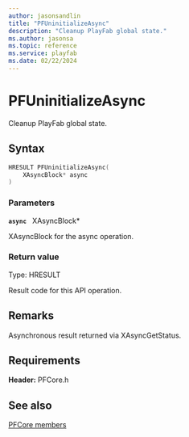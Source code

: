 ```yaml
---
author: jasonsandlin
title: "PFUninitializeAsync"
description: "Cleanup PlayFab global state."
ms.author: jasonsa
ms.topic: reference
ms.service: playfab
ms.date: 02/22/2024
---
```


# PFUninitializeAsync  

Cleanup PlayFab global state.  

## Syntax  
  
```cpp
HRESULT PFUninitializeAsync(  
    XAsyncBlock* async  
)  
```  
  
### Parameters  
  
**`async`** &nbsp; XAsyncBlock*  
  
XAsyncBlock for the async operation.  
  
  
### Return value
Type: HRESULT
  
Result code for this API operation.
  
## Remarks  
  
Asynchronous result returned via XAsyncGetStatus.
  
## Requirements  
  
**Header:** PFCore.h
  
## See also  
[PFCore members](../pfcore_members.md)  

  
  
